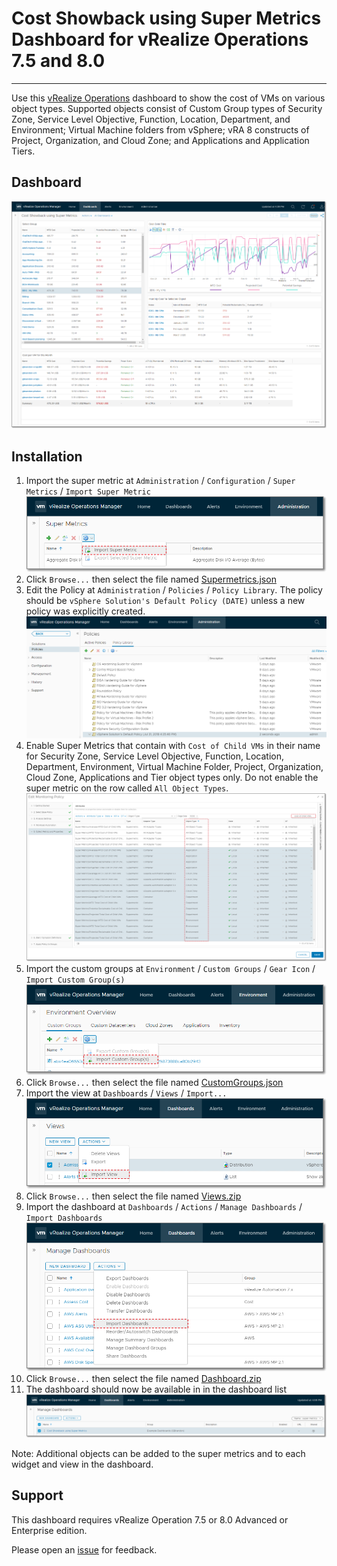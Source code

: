 
# Cost Showback using Super Metrics Dashboard for vRealize Operations 7.5 and 8.0
---------

Use this [vRealize Operations](https://www.vmware.com/products/vrealize-operations.html) dashboard to show the cost of VMs on various object types.  Supported objects consist of Custom Group types of Security Zone, Service Level Objective, Function, Location, Department, and Environment; Virtual Machine folders from vSphere; vRA 8 constructs of Project, Organization, and Cloud Zone; and Applications and Application Tiers.

## Dashboard
![Dashboard](https://raw.githubusercontent.com/notoriousbdg/vrops-dashboard-cost_showback_using_super_metrics/master/Dashboard.png)

## Installation
1. Import the super metric at `Administration` / `Configuration` / `Super Metrics` / `Import Super Metric`  
![Import Super Metric](https://raw.githubusercontent.com/notoriousbdg/vrops-dashboard-cost_showback_using_super_metrics/master/Import_Super_Metric.png)
2. Click `Browse...` then select the file named [Supermetrics.json](https://raw.githubusercontent.com/notoriousbdg/vrops-dashboard-cost_showback_using_super_metrics/master/Supermetrics.json)
3. Edit the Policy at `Administration` / `Policies` / `Policy Library`.  The policy should be `vSphere Solution's Default Policy (DATE)` unless a new policy was explicitly created.  
![Policy Library](https://raw.githubusercontent.com/notoriousbdg/vrops-dashboard-cost_showback_using_super_metrics/master/Policy_Library.png)
4. Enable Super Metrics that contain with `Cost of Child VMs` in their name for Security Zone, Service Level Objective, Function, Location, Department, Environment, Virtual Machine Folder, Project, Organization, Cloud Zone, Applications and Tier object types only.  Do not enable the super metric on the row called `All Object Types`.
![Policy Metrics](https://raw.githubusercontent.com/notoriousbdg/vrops-dashboard-cost_showback_using_super_metrics/master/Policy_Metrics.png)
5. Import the custom groups at `Environment` / `Custom Groups` / `Gear Icon` / `Import Custom Group(s)`  
![Import Custom Groups](https://raw.githubusercontent.com/notoriousbdg/vrops-dashboard-cluster_capacity/master/Import_CustomGroup.png)
6. Click `Browse...` then select the file named [CustomGroups.json](https://raw.githubusercontent.com/notoriousbdg/vrops-dashboard-cluster_capacity/master/CustomGroups.json)
7. Import the view at `Dashboards` / `Views` / `Import...`  
![Import View](https://raw.githubusercontent.com/notoriousbdg/vrops-dashboard-cost_showback_using_super_metrics/master/Import_View.png)
8. Click `Browse...` then select the file named [Views.zip](https://github.com/notoriousbdg/vrops-dashboard-cost_showback_using_super_metrics/raw/master/Views.zip)
9. Import the dashboard at `Dashboards` / `Actions` / `Manage Dashboards` / `Import Dashboards`  
![Import Dashboard](https://raw.githubusercontent.com/notoriousbdg/vrops-dashboard-cost_showback_using_super_metrics/master/Import_Dashboard.png)
10. Click `Browse...` then select the file named [Dashboard.zip](https://github.com/notoriousbdg/vrops-dashboard-cost_showback_using_super_metrics/raw/master/Dashboard.zip)
11. The dashboard should now be available in in the dashboard list  
![Dashboard List](https://raw.githubusercontent.com/notoriousbdg/vrops-dashboard-cost_showback_using_super_metrics/master/Dashboard_List.png)

Note: Additional objects can be added to the super metrics and to each widget and view in the dashboard.

## Support

This dashboard requires vRealize Operation 7.5 or 8.0 Advanced or Enterprise edition.

Please open an [issue](https://github.com/notoriousbdg/vrops-dashboard-cost_showback_using_super_metrics/issues) for feedback.
